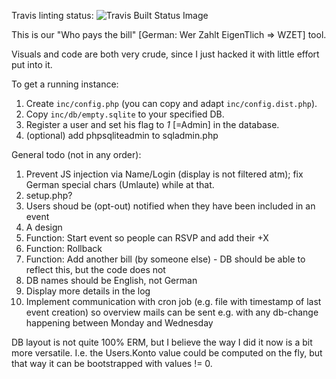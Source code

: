 Travis linting status: ![Travis Built Status Image](https://travis-ci.org/archi/wzet.svg?branch=master)

This is our "Who pays the bill" [German: Wer Zahlt EigenTlich => WZET] tool.

Visuals and code are both very crude, since I just hacked it with little effort put into it.

To get a running instance:

1. Create `inc/config.php` (you can copy and adapt `inc/config.dist.php`).
2. Copy `inc/db/empty.sqlite` to your specified DB.
3. Register a user and set his flag to _1_ [=Admin] in the database.
4. (optional) add phpsqliteadmin to sqladmin.php

General todo (not in any order):

1.  Prevent JS injection via Name/Login (display is not filtered atm); fix German special chars (Umlaute) while at that.
2.  setup.php?
3.  Users shoud be (opt-out) notified when they have been included in an event
4.  A design
6.  Function: Start event so people can RSVP and add their +X
7.  Function: Rollback
8.  Function: Add another bill (by someone else) - DB should be able to reflect this, but the code does not
9.  DB names should be English, not German
10. Display more details in the log
11. Implement communication with cron job (e.g. file with timestamp of last event creation) so overview mails can be sent e.g. with any db-change happening between Monday and Wednesday

DB layout is not quite 100% ERM, but I believe the way I did it now is a bit more versatile.
I.e. the Users.Konto value could be computed on the fly, but that way it can be bootstrapped with values != 0.
